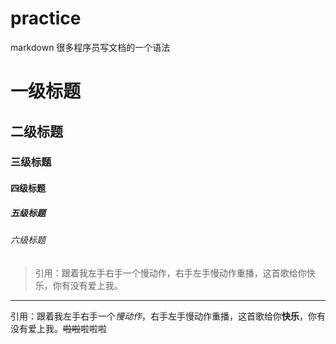 # practice
markdown 很多程序员写文档的一个语法

# 一级标题 

## 二级标题

### 三级标题

#### 四级标题

##### 五级标题

###### 六级标题

> 引用：跟着我左手右手一个慢动作，右手左手慢动作重播，这首歌给你快乐，你有没有爱上我。

---

引用：跟着我左手右手一个*慢动作*，右手左手慢动作重播，这首歌给你**快乐**，你有没有爱上我。~~啦啦~~啦啦啦